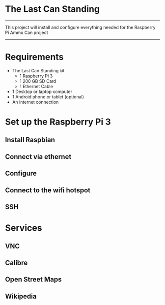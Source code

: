 # The Last Can Standing

---

This project will install and configure everything needed for the Raspberry Pi Ammo Can project

---

# Requirements

* The Last Can Standing kit
  * 1 Raspberry Pi 3
  * 1 200 GB SD Card
  * 1 Ethernet Cable
* 1 Desktop or laptop computer
* 1 Android phone or tablet (optional)
* An internet connection

# Set up the Raspberry Pi 3

## Install Raspbian

## Connect via ethernet

## Configure

## Connect to the wifi hotspot

## SSH

# Services

## VNC

## Calibre

## Open Street Maps

## Wikipedia
